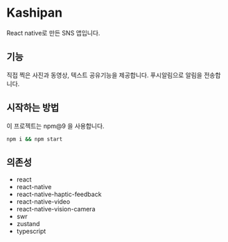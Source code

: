 # Kashipan

React native로 만든 SNS 앱입니다.

## 기능

직접 찍은 사진과 동영상, 텍스트 공유기능을 제공합니다.
푸시알림으로 알림을 전송합니다.

## 시작하는 방법

이 프로젝트는 npm@9 을 사용합니다.

```sh
npm i && npm start
```

## 의존성

- react
- react-native
- react-native-haptic-feedback
- react-native-video
- react-native-vision-camera
- swr
- zustand
- typescript
